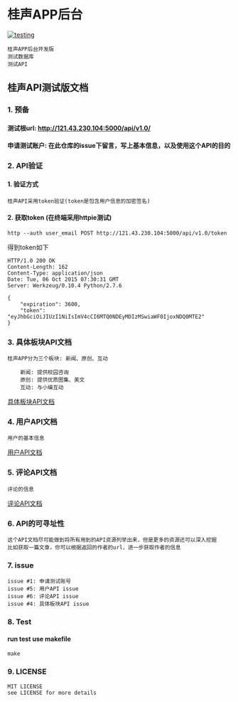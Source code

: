 桂声APP后台
===
[![testing](http://neo1218.github.io/img/coverage.svg)](https://github.com/neo1218/guisheng2/tree/master/tests)

    桂声APP后台开发版
    测试数据库
    测试API

## 桂声API测试版文档
### 1. 预备
#### 测试根url: http://121.43.230.104:5000/api/v1.0/
#### 申请测试账户: 在此仓库的issue下留言，写上基本信息，以及使用这个API的目的

### 2. API验证
#### 1. 验证方式

    桂声API采用token验证(token是包含用户信息的加密签名)

#### 2. 获取token (在终端采用httpie测试)

    http --auth user_email POST http://121.43.230.104:5000/api/v1.0/token

得到token如下

    HTTP/1.0 200 OK
    Content-Length: 162
    Content-Type: application/json
    Date: Tue, 06 Oct 2015 07:30:31 GMT
    Server: Werkzeug/0.10.4 Python/2.7.6

    {
        "expiration": 3600,
        "token": "eyJhbGciOiJIUzI1NiIsImV4cCI6MTQ0NDEyMDIzMSwiaWF0IjoxNDQ0MTE2"
    }

### 3. 具体板块API文档

    桂声APP分为三个板块: 新闻、原创、互动

        新闻: 提供校园咨询
        原创: 提供优质图集、美文
        互动: 与小编互动

[具体板块API文档](https://github.com/neo1218/guisheng2/blob/master/doc/news_api.md) <br/>

### 4. 用户API文档

    用户的基本信息

[用户API文档](https://github.com/neo1218/guisheng2/blob/master/doc/users_api.md) <br/>

### 5. 评论API文档

    评论的信息

[评论API文档](https://github.com/neo1218/guisheng2/blob/master/doc/comments_api.md) <br/>


### 6. API的可寻址性

    这个API文档尽可能做到将所有用到的API资源列举出来，但是更多的资源还可以深入挖掘
    比如获取一篇文章，你可以根据返回的作者的url，进一步获取作者的信息

### 7. issue

    issue #1: 申请测试账号
    issue #5: 用户API issue
    issue #6: 评论API issue
    issue #4: 具体板块API issue

### 8. Test
#### run test use makefile

    make

### 9. LICENSE

    MIT LICENSE
    see LICENSE for more details
